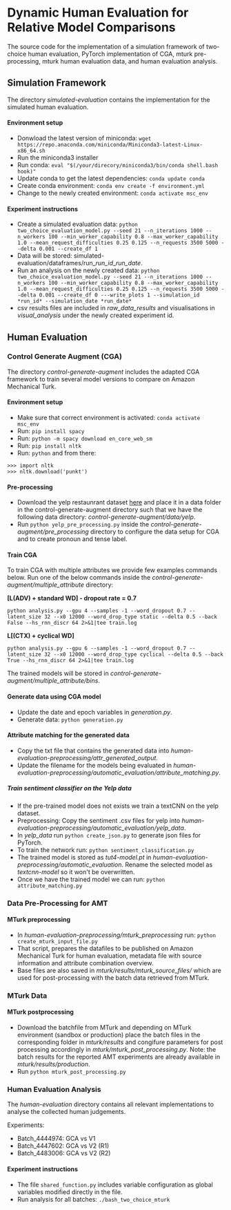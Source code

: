 # Dynamic Human Evaluation for Relative Model Comparisons
The source code for the implementation of a simulation framework of two-choice human evaluation, PyTorch implementation of CGA, mturk pre-processing, mturk human evaluation data, and human evaluation analysis. 

## Simulation Framework
The directory *simulated-evaluation* contains the implementation for the simulated human evaluation. 

#### Environment setup
- Donwload the latest version of miniconda: ```wget https://repo.anaconda.com/miniconda/Miniconda3-latest-Linux-x86_64.sh```
- Run the miniconda3 installer
- Run conda: ```eval "$(/your/direcory/miniconda3/bin/conda shell.bash hook)"```
- Update conda to get the latest dependencies: ```conda update conda```
- Create conda environment: ```conda env create -f environment.yml```
- Change to the newly created environment: ```conda activate msc_env```

#### Experiment instructions
- Create a simulated evaluation data: ```python two_choice_evaluation_model.py --seed 21 --n_iterations 1000 --n_workers 100 --min_worker_capability 0.8 --max_worker_capability 1.0 --mean_request_difficulties 0.25 0.125 --n_requests 3500 5000 --delta 0.001 --create_df 1```
- Data will be stored: simulated-evaluation/dataframes/run_*run_id*_*run_date*.
- Run an analysis on the newly created data: ```python two_choice_evaluation_model.py --seed 21 --n_iterations 1000 --n_workers 100 --min_worker_capability 0.8 --max_worker_capability 1.0 --mean_request_difficulties 0.25 0.125 --n_requests 3500 5000 --delta 0.001 --create_df 0 ---write_plots 1 --simulation_id *run_id* --simulation_date *run_date*```
- csv results files are included in *raw_data_results* and visualisations in *visual_analysis* under the newly created experiment id.

## Human Evaluation

### Control Generate Augment (CGA)
The directory *control-generate-augment* includes the adapted CGA framework to train several model versions to compare on Amazon Mechanical Turk. 

#### Environment setup
- Make sure that correct environment is activated: ```conda activate msc_env```
- Run: ```pip install spacy```
- Run: ```python -m spacy download en_core_web_sm```
- Run: ```pip install nltk```
- Run: ```python``` and from there:
```
>>> import nltk 
>>> nltk.download('punkt') 
```
#### Pre-processing
- Download the yelp restaunrant dataset [here](https://github.com/shentianxiao/language-style-transfer/tree/master/data/yelp) and place it in a data folder in the control-generate-augment directory such that we have the following data directory: *control-generate-augment/data/yelp*.
- Run ```python yelp_pre_processing.py``` inside the *control-generate-augment/pre_processing* directory to configure the data setup for CGA and to create pronoun and tense label.

#### Train CGA
To train CGA with multiple attributes we provide few examples commands below. Run one of the below commands inside the *control-generate-augment/multiple_attribute* directory:

**[L(ADV) + standard WD] - dropout rate = 0.7**

```python analysis.py --gpu 4 --samples -1 --word_dropout 0.7 --latent_size 32 --x0 12000 --word_drop_type static --delta 0.5 --back False --hs_rnn_discr 64 2>&1|tee train.log```

**L[(CTX) + cyclical WD]**

```python analysis.py --gpu 6 --samples -1 --word_dropout 0.7 --latent_size 32 --x0 12000 --word_drop_type cyclical --delta 0.5 --back True --hs_rnn_discr 64 2>&1|tee train.log```

The trained models will be stored in *control-generate-augment/multiple_attribute/bins*.

#### Generate data using CGA model
- Update the date and epoch variables in *generation.py*.
- Generate data: ```python generation.py```

#### Attribute matching for the generated data
- Copy the txt file that contains the generated data into *human-evaluation-preprocessing/attr_generated_output*.
- Update the filename for the models being evaluated in *human-evaluation-preprocessing/automatic_evaluation/attribute_matching.py*.

##### Train sentiment classifier on the Yelp data
- If the pre-trained model does not exists we train a textCNN on the yelp dataset. 
- Preprocessing: Copy the sentiment .csv files for yelp into *human-evaluation-preprocessing/automatic_evaluation/yelp_data*.
- In *yelp_data* run ```python create_json.py``` to generate json files for PyTorch.
- To train the network run: ```python sentiment_classification.py```
- The trained model is stored as *tut4-model.pt* in *human-evaluation-preprocessing/automatic_evaluation*. Rename the selected model as *textcnn-model* so it won't be overwritten.
- Once we have the trained model we can run: ```python attribute_matching.py```

### Data Pre-Processing for AMT
#### MTurk preprocessing
- In *human-evaluation-preprocessing/mturk_preprocessing* run: ```python create_mturk_input_file.py```
- That script, prepares the datafiles to be published on Amazon Mechanical Turk for human evaluation, metadata file with source information and attribute combination overview.
- Base files are also saved in *mturk/results/mturk_source_files/* which are used for post-processing with the batch data retrieved from MTurk.

### MTurk Data
#### MTurk postprocessing
- Download the batchfile from MTurk and depending on MTurk environment (sandbox or production) place the batch files in the corresponding folder in *mturk/results* and congifure parameters for post processing accordingly in *mturk/mturk_post_processing.py*. Note: the batch results for the reported AMT experiments are already available in *mturk/results/production*.
- Run ```python mturk_post_processing.py```

### Human Evaluation Analysis
The *human-evaluation* directory contains all relevant implementations to analyse the collected human judgements. 

Experiments: 
- Batch_4444974: GCA vs V1
- Batch_4447602: GCA vs V2 (R1)
- Batch_4483006: GCA vs V2 (R2)

#### Experiment instructions
- The file ```shared_function.py``` includes variable configuration as global variables modified directly in the file.
- Run analysis for all batches: ```./bash_two_choice_mturk```

